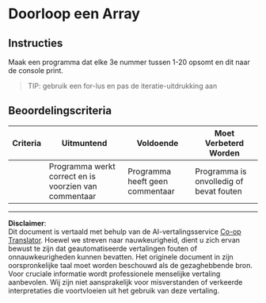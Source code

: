 <!--
CO_OP_TRANSLATOR_METADATA:
{
  "original_hash": "8b2381170bd0fd2870f5889bb8620f02",
  "translation_date": "2025-08-27T20:17:11+00:00",
  "source_file": "2-js-basics/4-arrays-loops/assignment.md",
  "language_code": "nl"
}
-->
# Doorloop een Array

## Instructies

Maak een programma dat elke 3e nummer tussen 1-20 opsomt en dit naar de console print.

> TIP: gebruik een for-lus en pas de iteratie-uitdrukking aan

## Beoordelingscriteria

| Criteria | Uitmuntend                              | Voldoende                | Moet Verbeterd Worden          |
| -------- | --------------------------------------- | ------------------------ | ------------------------------ |
|          | Programma werkt correct en is voorzien van commentaar | Programma heeft geen commentaar | Programma is onvolledig of bevat fouten |

---

**Disclaimer**:  
Dit document is vertaald met behulp van de AI-vertalingsservice [Co-op Translator](https://github.com/Azure/co-op-translator). Hoewel we streven naar nauwkeurigheid, dient u zich ervan bewust te zijn dat geautomatiseerde vertalingen fouten of onnauwkeurigheden kunnen bevatten. Het originele document in zijn oorspronkelijke taal moet worden beschouwd als de gezaghebbende bron. Voor cruciale informatie wordt professionele menselijke vertaling aanbevolen. Wij zijn niet aansprakelijk voor misverstanden of verkeerde interpretaties die voortvloeien uit het gebruik van deze vertaling.